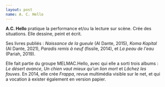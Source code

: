 ```yaml
---
layout: post
name: A. C. Hello
---
```

**A.C. Hello** pratique la performance et/ou la lecture sur scène. Crée des situations. Elle dessine, peint et écrit.

Ses livres publiés : *Naissance de la gueule* (Al Dante, 2015), *Koma Kapital* (Al Dante, 2021), *Paradis remis à neuf* (fissile, 2014), et *La peau de l'eau* (Pariah, 2019).

Elle fait partie du groupe MELMAC.Hello, avec qui elle a sorti trois albums : *Le désert avance*, *Un chien vaut mieux qu'un lion mort* et *Lâchez les fauves*. En 2014, elle crée *Frappa*, revue multimédia visible sur le net, et qui a vocation à exister également en version papier.